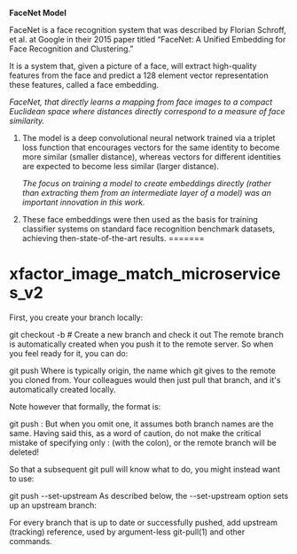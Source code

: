 **FaceNet Model**

FaceNet is a face recognition system that was described by Florian Schroff, et al. at Google in their 2015 paper titled “FaceNet: A Unified Embedding for Face Recognition and Clustering.”

It is a system that, given a picture of a face, will extract high-quality features from the face and predict a 128 element vector representation these features, called a face embedding.

_FaceNet, that directly learns a mapping from face images to a compact Euclidean space where distances directly correspond to a measure of face similarity._

1. The model is a deep convolutional neural network trained via a triplet loss function that encourages vectors for the same identity to become more similar (smaller distance), 
whereas vectors for different identities are expected to become less similar (larger distance). 

    _The focus on training a model to create embeddings directly (rather than extracting them from an intermediate layer of a model) was an important innovation in this work._

2. These face embeddings were then used as the basis for training classifier systems on standard face recognition benchmark datasets, achieving then-state-of-the-art results.
=======
# xfactor_image_match_microservices_v2

First, you create your branch locally:

git checkout -b <branch-name> # Create a new branch and check it out
The remote branch is automatically created when you push it to the remote server. So when you feel ready for it, you can do:

git push <remote-name> <branch-name> 
Where <remote-name> is typically origin, the name which git gives to the remote you cloned from. Your colleagues would then just pull that branch, and it's automatically created locally.

Note however that formally, the format is:

git push <remote-name> <local-branch-name>:<remote-branch-name>
But when you omit one, it assumes both branch names are the same. Having said this, as a word of caution, do not make the critical mistake of specifying only :<remote-branch-name> (with the colon), or the remote branch will be deleted!

So that a subsequent git pull will know what to do, you might instead want to use:

git push --set-upstream <remote-name> <local-branch-name> 
As described below, the --set-upstream option sets up an upstream branch:

For every branch that is up to date or successfully pushed, add upstream (tracking) reference, used by argument-less git-pull(1) and other commands.
